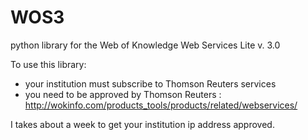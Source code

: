 WOS3
====

python library for the Web of Knowledge Web Services Lite v. 3.0

To use this library:
- your institution must subscribe to Thomson Reuters services
- you need to be approved by Thomson Reuters : http://wokinfo.com/products_tools/products/related/webservices/

I takes about a week to get your institution ip address approved.

